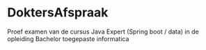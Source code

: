 # DoktersAfspraak
Proef examen van de cursus Java Expert (Spring boot / data) in de opleiding Bachelor toegepaste informatica
